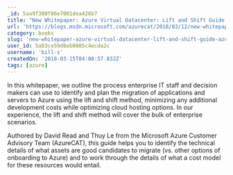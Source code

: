 ```yaml
---
_id: 5aa9f300f86e7001dea426b7
title: "New Whitepaper: Azure Virtual Datacenter: Lift and Shift Guide – AzureCAT Guidance"
url: 'https://blogs.msdn.microsoft.com/azurecat/2018/03/12/new-whitepaper-azure-virtual-datacenter-lift-and-shift-guide/'
category: books
slug: 'new-whitepaper-azure-virtual-datacenter-lift-and-shift-guide-azurecat-guidance'
user_id: 5a83ce59d6eb0005c4ecda2c
username: 'bill-s'
createdOn: '2018-03-15T04:08:57.832Z'
tags: [azure]
---
```


In this whitepaper, we outline the process enterprise IT staff and decision makers can use to identify and plan the migration of applications and servers to Azure using the lift and shift method, minimizing any additional development costs while optimizing cloud hosting options. In our experience, the lift and shift method will cover the bulk of enterprise scenarios.

Authored by David Read and Thuy Le from the Microsoft Azure Customer Advisory Team (AzureCAT), this guide helps you to identify the technical details of what assets are good candidates to migrate (vs. other options of onboarding to Azure) and to work through the details of what a cost model for these resources would entail.
